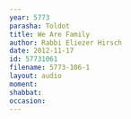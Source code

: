 ```yaml
---
year: 5773
parasha: Toldot
title: We Are Family
author: Rabbi Eliezer Hirsch
date: 2012-11-17
id: 57731061
filename: 5773-106-1
layout: audio
moment: 
shabbat: 
occasion: 
---
```

